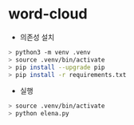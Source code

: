 # word-cloud

* 의존성 설치

```sh
> python3 -m venv .venv
> source .venv/bin/activate
> pip install --upgrade pip
> pip install -r requirements.txt
```

* 실행

```sh
> source .venv/bin/activate
> python elena.py
```
